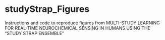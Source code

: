 # studyStrap_Figures
Instructions and code to reproduce figures from MULTI-STUDY  LEARNING  FOR  REAL-TIME NEUROCHEMICAL  SENSING  IN  HUMANS  USING  THE “STUDY  STRAP  ENSEMBLE”
